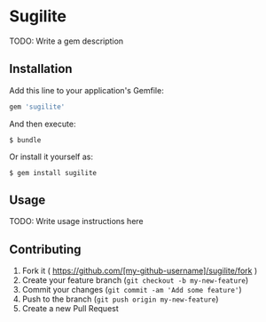 # Sugilite

TODO: Write a gem description

## Installation

Add this line to your application's Gemfile:

```ruby
gem 'sugilite'
```

And then execute:

    $ bundle

Or install it yourself as:

    $ gem install sugilite

## Usage

TODO: Write usage instructions here

## Contributing

1. Fork it ( https://github.com/[my-github-username]/sugilite/fork )
2. Create your feature branch (`git checkout -b my-new-feature`)
3. Commit your changes (`git commit -am 'Add some feature'`)
4. Push to the branch (`git push origin my-new-feature`)
5. Create a new Pull Request
